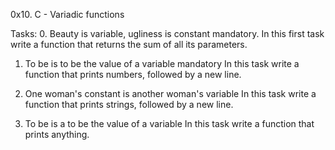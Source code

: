 0x10. C - Variadic functions

Tasks:
0. Beauty is variable, ugliness is constant
mandatory.
In this first task write a function that returns the sum of all its parameters.

1. To be is to be the value of a variable
mandatory
In this task write a function that prints numbers, followed by a new line.

2. One woman's constant is another woman's variable
In this task write a function that prints strings, followed by a new line.

3. To be is a to be the value of a variable
In this task write a function that prints anything.
